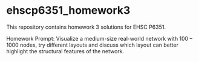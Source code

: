 # ehscp6351_homework3

This repository contains homework 3 solutions for EHSC P6351. 

Homework Prompt: Visualize a medium-size real-world network with 100 – 1000 nodes, try different layouts and discuss which layout can better highlight the structural features of the network.
